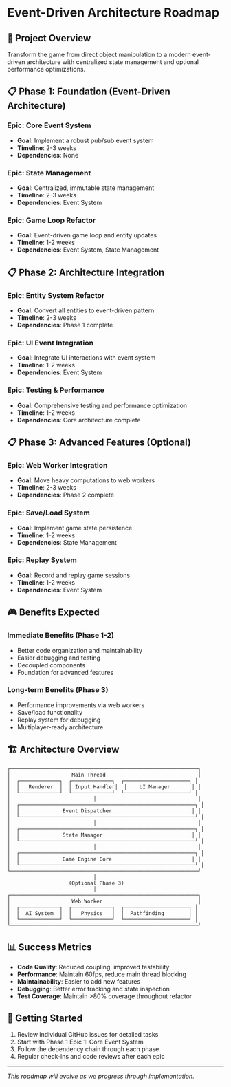 # Event-Driven Architecture Roadmap

## 🎯 Project Overview
Transform the game from direct object manipulation to a modern event-driven architecture with centralized state management and optional performance optimizations.

## 📋 Phase 1: Foundation (Event-Driven Architecture)

### Epic: Core Event System
- **Goal**: Implement a robust pub/sub event system
- **Timeline**: 2-3 weeks
- **Dependencies**: None

### Epic: State Management
- **Goal**: Centralized, immutable state management
- **Timeline**: 2-3 weeks  
- **Dependencies**: Event System

### Epic: Game Loop Refactor
- **Goal**: Event-driven game loop and entity updates
- **Timeline**: 1-2 weeks
- **Dependencies**: Event System, State Management

## 📋 Phase 2: Architecture Integration

### Epic: Entity System Refactor
- **Goal**: Convert all entities to event-driven pattern
- **Timeline**: 2-3 weeks
- **Dependencies**: Phase 1 complete

### Epic: UI Event Integration
- **Goal**: Integrate UI interactions with event system
- **Timeline**: 1-2 weeks
- **Dependencies**: Event System

### Epic: Testing & Performance
- **Goal**: Comprehensive testing and performance optimization
- **Timeline**: 1-2 weeks
- **Dependencies**: Core architecture complete

## 📋 Phase 3: Advanced Features (Optional)

### Epic: Web Worker Integration
- **Goal**: Move heavy computations to web workers
- **Timeline**: 2-3 weeks
- **Dependencies**: Phase 2 complete

### Epic: Save/Load System
- **Goal**: Implement game state persistence
- **Timeline**: 1-2 weeks
- **Dependencies**: State Management

### Epic: Replay System
- **Goal**: Record and replay game sessions
- **Timeline**: 1-2 weeks
- **Dependencies**: Event System

## 🎮 Benefits Expected

### Immediate Benefits (Phase 1-2)
- Better code organization and maintainability
- Easier debugging and testing
- Decoupled components
- Foundation for advanced features

### Long-term Benefits (Phase 3)
- Performance improvements via web workers
- Save/load functionality
- Replay system for debugging
- Multiplayer-ready architecture

## 🏗️ Architecture Overview

```
┌─────────────────────────────────────────────────────────────┐
│                    Main Thread                              │
│  ┌─────────────┐  ┌─────────────┐  ┌─────────────────────┐ │
│  │   Renderer  │  │ Input Handler│  │    UI Manager       │ │
│  └─────────────┘  └─────────────┘  └─────────────────────┘ │
│                           │                                 │
│  ┌─────────────────────────────────────────────────────────┐ │
│  │              Event Dispatcher                          │ │
│  └─────────────────────────────────────────────────────────┘ │
│                           │                                 │
│  ┌─────────────────────────────────────────────────────────┐ │
│  │              State Manager                             │ │
│  └─────────────────────────────────────────────────────────┘ │
│                           │                                 │
│  ┌─────────────────────────────────────────────────────────┐ │
│  │              Game Engine Core                          │ │
│  └─────────────────────────────────────────────────────────┘ │
└─────────────────────────────────────────────────────────────┘
                            │
                    (Optional Phase 3)
                            │
┌─────────────────────────────────────────────────────────────┐
│                    Web Worker                               │
│  ┌─────────────┐  ┌─────────────┐  ┌─────────────────────┐ │
│  │  AI System  │  │   Physics   │  │  Pathfinding        │ │
│  └─────────────┘  └─────────────┘  └─────────────────────┘ │
└─────────────────────────────────────────────────────────────┘
```

## 📊 Success Metrics

- **Code Quality**: Reduced coupling, improved testability
- **Performance**: Maintain 60fps, reduce main thread blocking
- **Maintainability**: Easier to add new features
- **Debugging**: Better error tracking and state inspection
- **Test Coverage**: Maintain >80% coverage throughout refactor

## 🚀 Getting Started

1. Review individual GitHub issues for detailed tasks
2. Start with Phase 1 Epic 1: Core Event System
3. Follow the dependency chain through each phase
4. Regular check-ins and code reviews after each epic

---

*This roadmap will evolve as we progress through implementation.*

